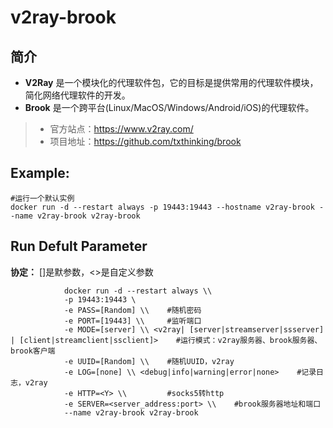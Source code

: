 v2ray-brook
===
## 简介
* **V2Ray** 是一个模块化的代理软件包，它的目标是提供常用的代理软件模块，简化网络代理软件的开发。
* **Brook** 是一个跨平台(Linux/MacOS/Windows/Android/iOS)的代理软件。
> * 官方站点：https://www.v2ray.com/
> * 项目地址：https://github.com/txthinking/brook


## Example:

    #运行一个默认实例
    docker run -d --restart always -p 19443:19443 --hostname v2ray-brook --name v2ray-brook v2ray-brook


## Run Defult Parameter
**协定：** []是默参数，<>是自定义参数

				docker run -d --restart always \\
				-p 19443:19443 \
				-e PASS=[Random] \\    #随机密码
				-e PORT=[19443] \\     #监听端口
				-e MODE=[server] \\ <v2ray| [server|streamserver|ssserver] | [client|streamclient|ssclient]>    #运行模式：v2ray服务器、brook服务器、brook客户端
				-e UUID=[Random] \\    #随机UUID，v2ray
				-e LOG=[none] \\ <debug|info|warning|error|none>    #记录日志，v2ray
				-e HTTP=<Y> \\         #socks5转http
				-e SERVER=<server_address:port> \\    #brook服务器地址和端口
				--name v2ray-brook v2ray-brook
